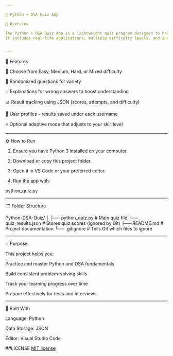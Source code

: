 ```yaml
---

🧠 Python + DSA Quiz App

📘 Overview

The Python + DSA Quiz App is a lightweight quiz program designed to help learners revise Python programming and Data Structures & Algorithms (DSA) through practical, concept-based exercises.
It includes real-life applications, multiple difficulty levels, and instant feedback to make learning efficient and interactive.


---
```


🚀 Features

🎯 Choose from Easy, Medium, Hard, or Mixed difficulty

🔀 Randomized questions for variety

💡 Explanations for wrong answers to boost understanding

📊 Result tracking using JSON (scores, attempts, and difficulty)

👤 User profiles – results saved under each username

⚡ Optional adaptive mode that adjusts to your skill level



---

⚙️ How to Run

1. Ensure you have Python 3 installed on your computer.


2. Download or copy this project folder.


3. Open it in VS Code or your preferred editor.


4. Run the app with:

python_quiz.py




---

🗂️ Folder Structure

Python-DSA-Quiz/
│
├── python_quiz.py          # Main quiz file
├── quiz_results.json    # Stores quiz scores (ignored by Git)
├── README.md            # Project documentation
└── .gitignore           # Tells Git which files to ignore


---

💡 Purpose

This project helps you:

Practice and master Python and DSA fundamentals

Build consistent problem-solving skills

Track your learning progress over time

Prepare effectively for tests and interviews



---

🧰 Built With

Language: Python

Data Storage: JSON

Editor: Visual Studio Code 


##LICENSE
[MIT license](LICENSE)




